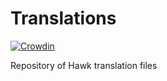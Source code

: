 # Translations
[![Crowdin](https://d322cqt584bo4o.cloudfront.net/pterodactylbot/localized.svg)](https://i18n.hawkbot.cc/project/pterodactylbot)

Repository of Hawk translation files
